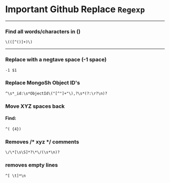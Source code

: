 # Important Github Replace ```Regexp```
---------------------------------------
### Find all words/characters in ()
```regex
\(([^()]+)\)
 ```
---------------------------------------
### Replace with a negtave space (-1 space)
```regex
-1 $1
 ```
### Replace MongoSh Object ID's
```regex
^\s*_id:\s*ObjectId\("[^"]+"\),?\s*(?:\r?\n)?
```

### Move XYZ spaces back

#### Find: 
```regex 
^( {4})
```

### Removes /* xyz */ comments
```regex
\/\*[\s\S]*?\*\/(\s*\n)?
```

### removes empty lines
```regex
^[ \t]*\n
```
